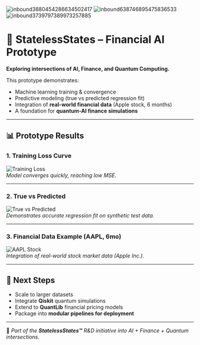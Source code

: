 ![inbound3880454286634502417](https://github.com/user-attachments/assets/f44b0105-459a-4608-9c33-6b06793e344b)
![inbound638746895475836533](https://github.com/user-attachments/assets/43fc245a-c2d0-456a-a845-d3d85df22277)
![inbound3739797389973257885](https://github.com/user-attachments/assets/3f6637ed-0550-4aa7-bd5a-1724160948f0)
# 📂 StatelessStates – Financial AI Prototype  

**Exploring intersections of AI, Finance, and Quantum Computing.**  

This prototype demonstrates:  
- Machine learning training & convergence  
- Predictive modeling (true vs predicted regression fit)  
- Integration of **real-world financial data** (Apple stock, 6 months)  
- A foundation for **quantum-AI finance simulations**  

---

## 📊 Prototype Results  

### 1. Training Loss Curve  
![Training Loss](images/training_loss.png)  
*Model converges quickly, reaching low MSE.*  

---

### 2. True vs Predicted  
![True vs Predicted](images/true_vs_predicted.png)  
*Demonstrates accurate regression fit on synthetic test data.*  

---

### 3. Financial Data Example (AAPL, 6mo)  
![AAPL Stock](images/aapl_stock.png)  
*Integration of real-world stock market data (Apple Inc.).*  

---

## 🔮 Next Steps  
- Scale to larger datasets  
- Integrate **Qiskit** quantum simulations  
- Extend to **QuantLib** financial pricing models  
- Package into **modular pipelines for deployment**  

---

📌 *Part of the **StatelessStates™** R&D initiative into AI + Finance + Quantum intersections.*
